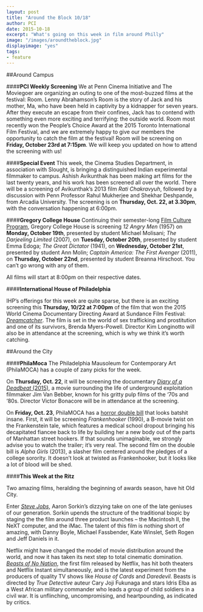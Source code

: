 ```yaml
---
layout: post
title: "Around the Block 10/18"
author: PCI
date: 2015-10-18
excerpt: "What's going on this week in film around Philly"
image: "/images/aroundtheblock.jpg"
displayimage: "yes"
tags: 
- feature
---
```

##Around Campus

####**PCI Weekly Screening**
We at Penn Cinema Initiative and The Moviegoer are organizing an outing to one of the most-buzzed films at the festival: Room. Lenny Abrahamson’s Room is the story of Jack and his mother, Ma, who have been held in captivity by a kidnapper for seven years. After they execute an escape from their confines, Jack has to contend with something even more exciting and terrifying: the outside world. Room most recently won the People’s Choice Award at the 2015 Toronto International Film Festival, and we are extremely happy to give our members the opportunity to catch the film at the festival! Room will be screening on **Friday, October 23rd at 7:15pm**. We will keep you updated on how to attend the screening with us!


####**Special Event**
This week, the Cinema Studies Department, in association with Slought, is bringing a distinguished Indian experimental filmmaker to campus. Ashish Avikunthak has been making art films for the last twenty years, and his work has been screened all over the world. There will be a screening of Avikunthak’s 2013 film *Rati Chakravyuh*, followed by a discussion with Penn Professor Rahul Mukherjee and Shekhar Deshpande, from Arcadia University. The screening is on **Thursday, Oct. 22, at 3.30pm**, with the conversation happening at 6:00pm. 


####**Gregory College House**
Continuing their semester-long [Film Culture Program](http://gregory.house.upenn.edu/film_culture), Gregory College House is screening *12 Angry Men* (1957) on **Monday, October 19th**, presented by student Michael Molisani; *The Darjeeling Limited* (2007), on **Tuesday, October 20th**, presented by student Emma Edoga; *The Great Dictator* (1941), on **Wednesday, October 21st**, presented by student Ann Molin; *Captain America: The First Avenger* (2011), on **Thursday, October 22nd**, presented by student Breanna Hirschoot. You can’t go wrong with any of them.

All films will start at 8:00pm on their respective dates.


####**International House of Philadelphia**

IHP’s offerings for this week are quite sparse, but there is an exciting screening this **Thursday, 10/22 at 7:00pm** of the film that won the 2015 World Cinema Documentary Directing Award at Sundance Film Festival: [*Dreamcatcher*](http://ihousephilly.org/calendar/dreamcatcher). The film is set in the world of sex trafficking and prostitution and one of its survivors, Brenda Myers-Powell. Director Kim Longinotto will also be in attendance at the screening, which is why we think it’s worth catching. 


##Around the City

####**PhilaMoca**
The Philadelphia Mausoleum for Contemporary Art (PhilaMOCA) has a couple of zany picks for the week. 

On **Thursday, Oct. 22**, it will be screening the documentary [*Diary of a Deadbeat* (2015)](http://diaryofadeadbeat.brownpapertickets.com), a movie surrounding the life of underground exploitation filmmaker Jim Van Bebber, known for his gritty pulp films of the ‘70s and ‘80s. Director Victor Bonacore will be in attendance at the screening.

On **Friday, Oct. 23**, PhilaMOCA has a [horror double bill](https://www.facebook.com/events/1479762435662838/) that looks batshit insane. First, it will be screening *Frankenhooker* (1990), a B-movie twist on the Frankenstein tale, which features a medical school dropout bringing his decapitated fiancee back to life by building her a new body out of the parts of Manhattan street hookers. If that sounds unimaginable, we strongly advise you to watch the trailer; it’s very real. The second film on the double bill is *Alpha Girls* (2013), a slasher film centered around the pledges of a college sorority. It doesn’t look at twisted as Frankenhooker, but it looks like a lot of blood will be shed. 

####**This Week at the Ritz**

Two amazing films, heralding the beginning of awards season, have hit Old City. 

Enter [*Steve Jobs*](http://www.landmarktheatres.com/philadelphia/ritz-five/film-info/steve-jobs), Aaron Sorkin’s dizzying take on one of the late geniuses of our generation. Sorkin upends the structure of the traditional biopic by staging the the film around three product launches – the Macintosh II, the NeXT computer, and the iMac. The talent of this film is nothing short of amazing, with Danny Boyle, Michael Fassbender, Kate Winslet, Seth Rogen and Jeff Daniels in it. 

Netflix might have changed the model of movie distribution around the world, and now it has taken its next step to total cinematic domination. [*Beasts of No Nation*](http://www.landmarktheatres.com/philadelphia/ritz-five/film-info/beasts-of-no-nation), the first film released by Netflix, has hit both theaters and Netflix Instant simultaneously, and is the latest experiment from the producers of quality TV shows like *House of Cards* and *Daredevil*. Beasts is directed by *True Detective* auteur Cary Joji Fukunaga and stars Idris Elba as a West African military commander who leads a group of child soldiers in a civil war. It is unflinching, uncompromising, and heartpounding, as indicated by critics. 



